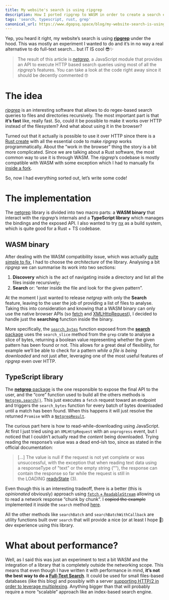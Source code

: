 ```yaml
---
title: My website's search is using ripgrep
description: How I ported ripgrep to WASM in order to create a search engine for my blog.
tags: 'search, typescript, rust, grep'
canonical_url: https://www.dgopsq.space/blog/my-website-search-is-using-ripgrep'
---
```


Yep, you heard it right, my website’s search is using [**ripgrep**](https://github.com/BurntSushi/ripgrep) under the hood. This was mostly an experiment I wanted to do and it’s in no way a real alternative to do full-text search… but IT IS cool 😎✨

> The result of this article is [*netgrep*](https://github.com/dgopsq/netgrep), a JavaScript module that provides an API to execute HTTP based search queries using most of all the *ripgrep*’s features. You can take a look at the code right away since it should be decently commented 🤓
> 

# The idea

[*ripgrep*](https://github.com/BurntSushi/ripgrep) is an interesting software that allows to do regex-based search queries to files and directories recursively. The most important part is that **it’s fast** like, really fast. So, could it be possible to make it works over HTTP instead of the filesystem? And what about using it in the browser?

Turned out that it actually is possible to use it over HTTP since there is a [Rust create](https://github.com/BurntSushi/ripgrep/tree/master/crates/grep) with all the essential code to make *ripgrep* works programmatically. About the “work in the browser” thing the story is a bit more complicated. Since we are talking about a Rust software, the most common way to use it is through WASM. The *ripgrep*’s codebase is mostly compatible with WASM with some exception which I had to manually fix [inside a fork](https://github.com/dgopsq/ripgrep).

So, now I had everything sorted out, let’s write some code!

# The implementation

The [netgrep](https://github.com/dgopsq/netgrep) library is divided into two macro parts: a **WASM binary** that interact with the *ripgrep*’s internals and a **TypeScript library** which manages the bindings and the exposed API. I also wanted to try [nx](https://nx.dev/) as a build system, which is quite good for a Rust + TS codebase.

## WASM binary

After dealing with the WASM compatibility issue, which was actually [quite simple to fix](https://github.com/BurntSushi/ripgrep/commit/645cb7e3baf7c2b286d652c3c960fcd45978c0fd), I had to choose the *architecture* of the library. Analysing a bit *ripgrep* we can summarise its work into two sections:

1. **Discovery** which is the act of navigating inside a directory and list all the files inside recursively;
2. **Search** or: “enter inside the file and look for the given pattern”.

At the moment I just wanted to release *netgrep* with only the **Search** feature, leaving to the user the job of providing a list of files to analyse. Taking this into consideration and knowing that a WASM binary can only use the native browser APIs (so [fetch](https://developer.mozilla.org/en-US/docs/Web/API/Fetch_API) and [XMLHttpRequest](https://developer.mozilla.org/en-US/docs/Web/API/XMLHttpRequest)), I decided to handle just the **searching** function inside the binary.

More specifically, the [`search_bytes`](https://github.com/dgopsq/netgrep/blob/main/packages/search/src/lib.rs#L12) function exposed from the [**search** package](https://github.com/dgopsq/netgrep/blob/main/packages/search) uses the `search_slice` method from the `grep` crate to analyse a slice of bytes, returning a boolean value representing whether the given pattern has been found or not. This allows for a great deal of flexibility, for example we’ll be able to check for a pattern *while a file is being downloaded* and not just after, leveraging one of the most useful features of *ripgrep* even over HTTP.

## TypeScript library

The [**netgrep** package](https://github.com/dgopsq/netgrep/tree/main/packages/netgrep) is the one responsible to expose the final API to the user, and the “core” function used to build all the others methods is [`Netgrep.search()`](https://github.com/dgopsq/netgrep/blob/main/packages/netgrep/src/lib/Netgrep.ts#L50). This just executes a `fetch` request toward an endpoint and triggers the `search_bytes` function for every batch of bytes downloaded until a match has been found. When this happens it will just resolve the returned `Promise` with a [`NetgrepResult`](https://github.com/dgopsq/netgrep/blob/main/packages/netgrep/src/lib/data/NetgrepResult.ts).

The curious part here is how to read-while-downloading using JavaScript. At first I just tried using an `XMLHttpRequest` with an `onprogress` event, but I noticed that I couldn’t actually read the *content* being downloaded. Trying reading the response’s value was a dead end-ish too, since as stated in the official documentation:

> […] The value is null if the request is not yet complete or was unsuccessful, with the exception that when reading text data using a responseType of "text" or the empty string (""), the response can contain the response so far while the request is still in the LOADING [readyState](https://developer.mozilla.org/en-US/docs/Web/API/XMLHttpRequest/readyState) (3).
> 

Even though this is an interesting tradeoff, there is a better (this is *opinionated* obviously) approach using [`fetch` + `ReadableStream`](https://developer.mozilla.org/en-US/docs/Web/API/Streams_API/Using_readable_streams#reading_the_stream) allowing us to read a network response “chunk by chunk”. I ~~copied the example~~ implemented it inside the `search` method [here](https://github.com/dgopsq/netgrep/blob/main/packages/netgrep/src/lib/Netgrep.ts#L95-L102).

All the other methods like `searchBatch` and `searchBatchWithCallback` are utility functions built over `search` that will provide a nice (or at least I hope 🥹) dev experience using this library.

# What about performance?

Well, as I said this was just an experiment to test a bit WASM and the integration of a library that is completely outside the networking scope. This means that even though I have written it with performance in mind, **it’s not the best way to do a [Full-Text Search](https://en.wikipedia.org/wiki/Full-text_search)**. It could be used for small files-based databases (like this blog) and possibly with a server [supporting HTTP/2 in order to leverage multiplexing](https://http2.github.io/faq/#why-is-http2-multiplexed). Anything bigger than that will probably require a more “scalable” approach like an index-based search engine.
